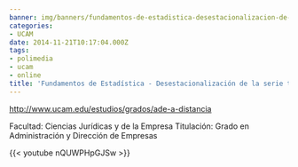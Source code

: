 ```yaml
---
banner: img/banners/fundamentos-de-estadistica-desestacionalizacion-de-la-serie-temporal-conchi-perez.jpg
categories:
- UCAM
date: 2014-11-21T10:17:04.000Z
tags:
- polimedia
- ucam
- online
title: 'Fundamentos de Estadística - Desestacionalización de la serie temporal - Conchi Pérez'
---
```


http://www.ucam.edu/estudios/grados/ade-a-distancia

Facultad: Ciencias Jurídicas y de la Empresa
Titulación: Grado en Administración y Dirección de Empresas

{{< youtube nQUWPHpGJSw >}}
